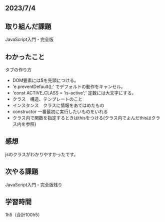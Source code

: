 ## 2023/7/4
## 取り組んだ課題
JavaScript入門・完全版

## わかったこと
タブの作り方
- DOM要素には$を先頭につける。
- 'e.preventDefault();' でデフォルトの動作をキャンセル。
- 'const ACTIVE_CLASS = 'is-active';' 定数には大文字にする。
- クラス　構造、テンプレートのこと
- インスタンス　クラスに情報をあてはめたもの
- constructor 一番最初に実行したいものをいれる
- クラス内で関数を指定するときはthisをつける(クラス内でよんだthisはクラス内を参照)


## 感想
jsのクラスがわかりやすかったです。

## 次やる課題
JavaScript入門・完全版残り

## 学習時間
1h5（合計100h5）
